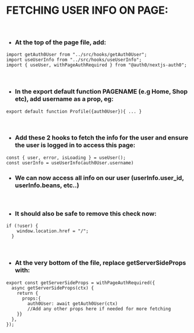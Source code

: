 # FETCHING USER INFO ON PAGE:

<br/>

* ### At the top of the page file, add:  

```  
import getAuth0User from "../src/hooks/getAuth0User";
import useUserInfo from "../src/hooks/useUserInfo";
import { useUser, withPageAuthRequired } from "@auth0/nextjs-auth0";
```
<br/>

* ### In the export default function PAGENAME (e.g Home, Shop etc), add username as a prop, eg: 



```
export default function Profile({auth0User}){ ... }
```
<br/>

* ### Add these 2 hooks to fetch the info for the user and ensure the user is logged in to access this page:

```
const { user, error, isLoading } = useUser();
const userInfo = useUserInfo(auth0User.username)
```

* ### We can now access all info on our user (userInfo.user_id, userInfo.beans, etc..)

<br/>

* ### It should also be safe to remove this check now:

```
if (!user) {
    window.location.href = "/";
  }
```
<br/>

* ### At the very bottom of the file, replace getServerSideProps with:

```
export const getServerSideProps = withPageAuthRequired({
  async getServerSideProps(ctx) {
    return {
      props:{
        auth0User: await getAuth0User(ctx)
        //Add any other props here if needed for more fetching
    }}
  },
});
```

